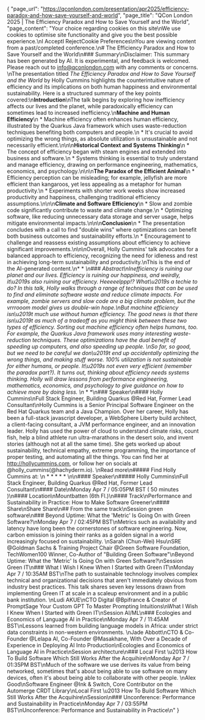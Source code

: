 {
    "page_url": "https://qconlondon.com/presentation/apr2025/efficiency-paradox-and-how-save-yourself-and-world",
    "page_title": "QCon London 2025 | The Efficiency Paradox and How to Save Yourself and the World",
    "page_content": "Your choice regarding cookies on this site\nWe use cookies to optimise site functionality and give you the best possible experience.\nI AcceptI RejectCookie Preferences\nYou are viewing content from a past/completed conference.\n# The Efficiency Paradox and How to Save Yourself and the World\n### Summary\nDisclaimer: This summary has been generated by AI. It is experimental, and feedback is welcomed. Please reach out to info@qconlondon.com with any comments or concerns. \nThe presentation titled _The Efficiency Paradox and How to Save Yourself and the World_ by Holly Cummins highlights the counterintuitive nature of efficiency and its implications on both human happiness and environmental sustainability. Here is a structured summary of the key points covered:\n**Introduction**\nThe talk begins by exploring how inefficiency affects our lives and the planet, while paradoxically efficiency can sometimes lead to increased inefficiency.\n**Machine and Human Efficiency**\n  * Machine efficiency often enhances human efficiency, illustrated by the Quarkus Java framework which uses waste-reduction techniques benefiting both computers and people.\n  * It's crucial to avoid optimizing the wrong things, as absolute utilization is unsustainable and not necessarily efficient.\n\n\n**Historical Context and Systems Thinking**\n  * The concept of efficiency began with steam engines and extended into business and software.\n  * Systems thinking is essential to truly understand and manage efficiency, drawing on performance engineering, mathematics, economics, and psychology.\n\n\n**The Paradox of the Efficient Animal**\n  * Efficiency perception can be misleading; for example, jellyfish are more efficient than kangaroos, yet less appealing as a metaphor for human productivity.\n  * Experiments with shorter work weeks show increased productivity and happiness, challenging traditional efficiency assumptions.\n\n\n**Climate and Software Efficiency**\n  * Slow and zombie code significantly contribute to waste and climate change.\n  * Optimizing software, like reducing unnecessary data storage and server usage, helps mitigate environmental impacts.\n\n\n**Conclusion**\n  * The presentation concludes with a call to find \"double wins\" where optimizations can benefit both business outcomes and sustainability efforts.\n  * Encouragement to challenge and reassess existing assumptions about efficiency to achieve significant improvements.\n\n\nOverall, Holly Cummins' talk advocates for a balanced approach to efficiency, recognizing the need for idleness and rest in achieving long-term sustainability and productivity.\nThis is the end of the AI-generated content.\n* * *\n### Abstract\nInefficiency is ruining our planet and our lives. Efficiency is ruining our happiness, and weirdly, it\u2019s also ruining our efficiency. Heeeeelppp!? What\u2019s a techie to do? In this talk, Holly walks through a range of techniques that can be used to find and eliminate software waste and reduce climate impacts. For example, zombie servers and slow code are a big climate problem, but the vrrrooom model gives us double-win hope.\nBut machine efficiency isn\u2019t much use without human efficiency. The good news is that there isn\u2019t as much of a tradeoff as you might think between these two types of efficiency. Sorting out machine efficiency often helps humans, too. For example, the Quarkus Java framework uses many interesting waste-reduction techniques. These optimizations have the dual benefit of speeding up computers, and also speeding up people. \nSo far, so good, but we need to be careful we don\u2019t end up accidentally optimizing the wrong things, and making stuff worse. 100% utilization is not sustainable for either humans, or people. It\u2019s not even very efficient (remember the paradox part?). It turns out, thinking about efficiency needs systems thinking. Holly will draw lessons from performance engineering, mathematics, economics, and psychology to give guidance on how to achieve more by doing less. \n* * *\n### Speaker\n#### Holly Cummins\nFull Stack Engineer, Building Quarkus @Red Hat, Former Lead Consultant\nHolly Cummins is a Senior Principal Software Engineer on the Red Hat Quarkus team and a Java Champion. Over her career, Holly has been a full-stack javascript developer, a WebSphere Liberty build architect, a client-facing consultant, a JVM performance engineer, and an innovation leader. Holly has used the power of cloud to understand climate risks, count fish, help a blind athlete run ultra-marathons in the desert solo, and invent stories (although not at all the same time). She gets worked up about sustainability, technical empathy, extreme programming, the importance of proper testing, and automating all the things. You can find her at http://hollycummins.com, or follow her on socials at @holly_cummins(@hachyderm.io). \nRead more\n#####  Find Holly Cummins at: \n  *   *   *   *   * \n\n#### Speaker\n##### Holly Cummins\nFull Stack Engineer, Building Quarkus @Red Hat, Former Lead Consultant\n#### Date\nMonday Apr 7 / 05:05PM BST ( 50 minutes )\n#### Location\nMountbatten (6th Fl.)\n#### Track\nPerformance and Sustainability in Practice: How to Make Software Greener\n#### Share\nShare Share\n## From the same track\nSession green software\n### Beyond Uptime: What the 'Metric' Is Going On with Green Software?\nMonday Apr 7 / 02:45PM BST\nMetrics such as availability and latency have long been the cornerstones of software engineering. Now, carbon emission is joining their ranks as a golden signal in a world increasingly focused on sustainability. \nSarah (Chun-Wei) Hsu\nSRE @Goldman Sachs & Training Project Chair @Green Software Foundation, TechWomen100 Winner, Co-Author of \"Building Green Software\"\nBeyond Uptime: What the 'Metric' Is Going On with Green Software?\nSession Green IT\n### What I Wish I Knew When I Started with Green IT\nMonday Apr 7 / 10:35AM BST\nThe path to sustainable technology involves complex technical and organizational decisions that aren't immediately obvious from industry best practices. This talk shares seven key lessons drawn from implementing Green IT at scale in a scaleup environment and in a public bank institution. \nLudi AKUE\nCTO Digital @Bpifrance & Creator of PromptSage Your Custom GPT To Master Prompting Intuitions\nWhat I Wish I Knew When I Started with Green IT\nSession AI/ML\n### Ecologies and Economics of Language AI in Practice\nMonday Apr 7 / 11:45AM BST\nLessons learned from building language models in Africa: under strict data constraints in non-western environments. \nJade Abbott\nCTO & Co-Founder @Lelapa AI, Co-Founder @Masakhane, With Over a Decade of Experience in Deploying AI Into Production\nEcologies and Economics of Language AI in Practice\nSession architecture\n### Local First \u2013 How To Build Software Which Still Works After the Acquihire\nMonday Apr 7 / 01:35PM BST\nMuch of the software we use derives its value from being networked, sometimes that's about being able to use software on many devices, often it's about being able to collaborate with other people. \nAlex Good\nSoftware Engineer @Ink & Switch, Core Contributor on the Automerge CRDT Library\nLocal First \u2013 How To Build Software Which Still Works After the Acquihire\nSession\n### Unconference: Performance and Sustainability in Practice\nMonday Apr 7 / 03:55PM BST\nUnconference: Performance and Sustainability in Practice\n"
}